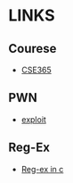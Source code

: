 # LINKS

## Courese
- [CSE365](https://pwn.college/cse365-s2024/)
## PWN
- [exploit](https://exploit.education/)

## Reg-Ex
- [Reg-ex in c](https://www.geeksforgeeks.org/regular-expressions-in-c/)

